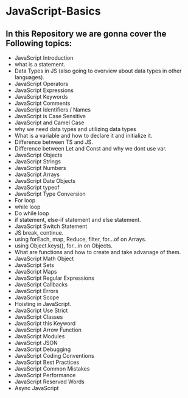 # JavaScript-Basics
## In this Repository we are gonna cover the Following topics:
* JavaScript Introduction
* what is a statement.
* Data Types in JS (also going to overview about data types in other languages).
* JavaScript Operators
* JavaScript Expressions
* JavaScript Keywords
* JavaScript Comments
* JavaScript Identifiers / Names
* JavaScript is Case Sensitive
* JavaScript and Camel Case
* why we need data types and utilizing data types
* What is a variable and how to declare it and initialize it.
* Difference between TS and JS.
* Difference between Let and Const and why we dont use var.
* JavaScript Objects
* JavaScript Strings
* JavaScript Numbers
* JavaScript Arrays
* JavaScript Date Objects
* JavaScript typeof
* JavaScript Type Conversion
* For loop
* while loop
* Do while loop
* if statement, else-if statement and else statement.
* JavaScript Switch Statement
* JS break, continue.
* using forEach, map, Reduce, filter, for...of on Arrays.
* using Object.keys(), for...in on Objects.
* What are functions and how to create and take advanage of them.
* JavaScript Math Object
* JavaScript Sets
* JavaScript Maps
* JavaScript Regular Expressions
* JavaScript Callbacks
* JavaScript Errors
* JavaScript Scope
* Hoisting in JavaScript.
* JavaScript Use Strict
* JavaScript Classes
* JavaScript this Keyword
* JavaScript Arrow Function
* JavaScript Modules
* JavaScript JSON
* JavaScript Debugging
* JavaScript Coding Conventions
* JavaScript Best Practices
* JavaScript Common Mistakes
* JavaScript Performance
* JavaScript Reserved Words
* Async JavaScript